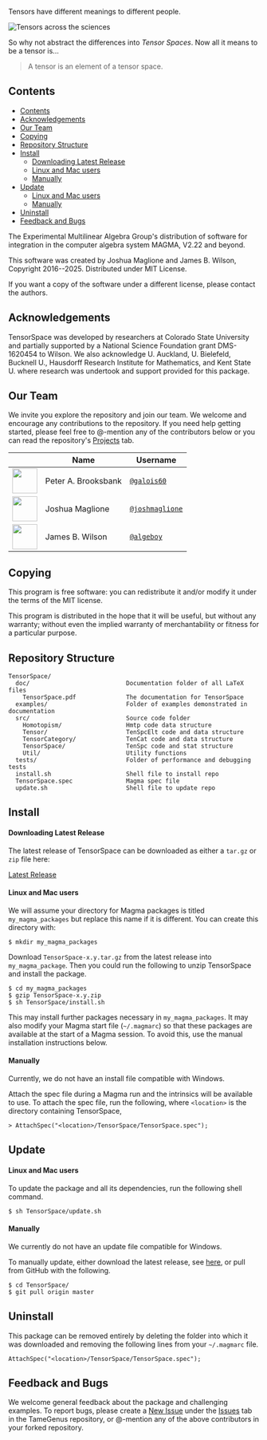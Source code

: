 Tensors have different meanings to different people.

![Tensors across the sciences](doc/TensorSpaces.png)

So why not abstract the differences into _Tensor Spaces_. Now all it means to be a tensor is...
> A tensor is an element of a tensor space.

## Contents

- [Contents](#contents)
- [Acknowledgements](#acknowledgements)
- [Our Team](#our-team)
- [Copying](#copying)
- [Repository Structure](#repository-structure)
- [Install](#install)
    - [Downloading Latest Release](#downloading-latest-release)
    - [Linux and Mac users](#linux-and-mac-users)
    - [Manually](#manually)
- [Update](#update)
    - [Linux and Mac users](#linux-and-mac-users-1)
    - [Manually](#manually-1)
- [Uninstall](#uninstall)
- [Feedback and Bugs](#feedback-and-bugs)

The Experimental Multilinear Algebra Group's distribution of software for 
integration in the computer algebra system MAGMA, V2.22 and beyond.

This software was created by Joshua Maglione and James B. Wilson, Copyright 2016--2025. Distributed under MIT License.

If you want a copy of the software under a different license, please contact the authors. 


## Acknowledgements

TensorSpace was developed by researchers at Colorado State University and 
partially supported by a National Science Foundation grant DMS-1620454 to Wilson.  We also acknowledge U. Auckland, U. Bielefeld, Bucknell U., Hausdorff Research Institute for Mathematics, and Kent State U. where research was undertook and support provided for this package.


## Our Team

We invite you explore the repository and join our team.  We welcome and encourage any contributions to the repository. If you need help getting started, please feel free to @-mention any of the contributors below or you can read the repository's [Projects](https://github.com/thetensor-space/TensorSpace/projects) tab.

|                                                                              | Name                | Username                         | 
-------------------------------------------------------------------------------|---------------------|----------------------------------|
<img src="https://avatars.githubusercontent.com/galois60" height="50px"/>      | Peter A. Brooksbank | [`@galois60`](https://github.com/galois60)                |
<img src="https://avatars.githubusercontent.com/joshmaglione" height="50px"/>  | Joshua Maglione     | [`@joshmaglione`](https://github.com/joshmaglione)        |
<img src="https://avatars.githubusercontent.com/algeboy" height="50px"/>       | James B. Wilson     | [`@algeboy`](https://github.com/algeboy)                  |


## Copying

This program is free software: you can redistribute it and/or modify it 
under the terms of the MIT license.

This program is distributed in the hope that it will be useful, but without any
warranty; without even the implied warranty of merchantability or fitness for a particular purpose. 


## Repository Structure
```
TensorSpace/
  doc/                           Documentation folder of all LaTeX files
    TensorSpace.pdf              The documentation for TensorSpace
  examples/                      Folder of examples demonstrated in documentation
  src/                           Source code folder 
    Homotopism/                  Hmtp code data structure
    Tensor/                      TenSpcElt code and data structure
    TensorCategory/              TenCat code and data structure
    TensorSpace/                 TenSpc code and stat structure
    Util/                        Utility functions
  tests/                         Folder of performance and debugging tests
  install.sh                     Shell file to install repo
  TensorSpace.spec               Magma spec file
  update.sh                      Shell file to update repo
```


## Install

#### Downloading Latest Release

The latest release of TensorSpace can be downloaded as either a `tar.gz` or `zip` file here:

[Latest Release](https://github.com/thetensor-space/TensorSpace/releases/latest) 


#### Linux and Mac users

We will assume your directory for Magma packages is titled `my_magma_packages` but replace this name if it is different. You can create this directory with:
```
$ mkdir my_magma_packages
```
Download `TensorSpace-x.y.tar.gz` from the latest release into `my_magma_package`. Then you could run the following to unzip TensorSpace and install the package.
```
$ cd my_magma_packages
$ gzip TensorSpace-x.y.zip
$ sh TensorSpace/install.sh
```

This may install further packages necessary in `my_magma_packages`. It may also modify your Magma start file (`~/.magmarc`) so that these packages are available at the start of a Magma session. To avoid this, use the manual installation instructions below.


#### Manually

Currently, we do not have an install file compatible with Windows. 

Attach the spec file during a Magma run and the intrinsics will be available
to use.  To attach the spec file, run the following, where `<location>` is the directory containing TensorSpace,
```
> AttachSpec("<location>/TensorSpace/TensorSpace.spec");
```


## Update

#### Linux and Mac users

To update the package and all its dependencies, run the following shell command.
```
$ sh TensorSpace/update.sh
```

#### Manually

We currently do not have an update file compatible for Windows. 

To manually update, either download the latest release, see [here](#Downloading-Latest-Release), or pull from GitHub with the following.
```
$ cd TensorSpace/
$ git pull origin master
```


## Uninstall

This package can be removed entirely by deleting the folder into which it was downloaded and removing the following lines from your `~/.magmarc` file.
```
AttachSpec("<location>/TensorSpace/TensorSpace.spec");
```


## Feedback and Bugs

We welcome general feedback about the package and challenging examples. To report bugs, please create a [New Issue](https://github.com/thetensor-space/TensorSpace/issues/new) under the [Issues](https://github.com/thetensor-space/TensorSpace/issues) tab in the TameGenus repository, or @-mention any of the above contributors in your forked repository.

